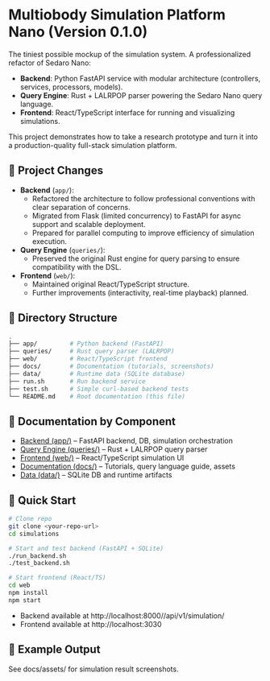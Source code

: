 # Multiobody Simulation Platform Nano (Version 0.1.0)

The tiniest possible mockup of the simulation system. A professionalized refactor of Sedaro Nano:
- **Backend**: Python FastAPI service with modular architecture (controllers, services, processors, models).
- **Query Engine**: Rust + LALRPOP parser powering the Sedaro Nano query language.
- **Frontend**: React/TypeScript interface for running and visualizing simulations.

This project demonstrates how to take a research prototype and turn it into a production-quality full-stack simulation platform.

## 📌 Project Changes

- **Backend** (`app/`):
   - Refactored the architecture to follow professional conventions with clear separation of concerns.
   - Migrated from Flask (limited concurrency) to FastAPI for async support and scalable deployment.
   - Prepared for parallel computing to improve efficiency of simulation execution.
- **Query Engine** (`queries/`):
   - Preserved the original Rust engine for query parsing to ensure compatibility with the DSL.
- **Frontend** (`web/`):
   - Maintained original React/TypeScript structure.
   - Further improvements (interactivity, real-time playback) planned.

## 📂 Directory Structure

```sh
.
├── app/         # Python backend (FastAPI)
├── queries/     # Rust query parser (LALRPOP)
├── web/         # React/TypeScript frontend
├── docs/        # Documentation (tutorials, screenshots)
├── data/        # Runtime data (SQLite database)
├── run.sh       # Run backend service
├── test.sh      # Simple curl-based backend tests
└── README.md    # Root documentation (this file)
```

## 🔗 Documentation by Component

- [Backend (app/)](app/README.md) – FastAPI backend, DB, simulation orchestration
- [Query Engine (queries/)](queries/README.md) – Rust + LALRPOP query parser
- [Frontend (web/)](web/README.md) – React/TypeScript simulation UI
- [Documentation (docs/)](docs/README.md) – Tutorials, query language guide, assets
- [Data (data/)](data/README.md) – SQLite DB and runtime artifacts

## 🚀 Quick Start

```bash
# Clone repo
git clone <your-repo-url>
cd simulations

# Start and test backend (FastAPI + SQLite)
./run_backend.sh
./test_backend.sh

# Start frontend (React/TS)
cd web
npm install
npm start
```
- Backend available at http://localhost:8000//api/v1/simulation/
- Frontend available at http://localhost:3030

## 📸 Example Output

See docs/assets/ for simulation result screenshots.
